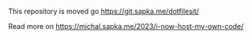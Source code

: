 

This repository is moved go https://git.sapka.me/dotfilesit/

Read more on https://michal.sapka.me/2023/i-now-host-my-own-code/
